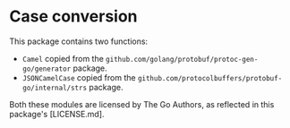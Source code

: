 # Case conversion

This package contains two functions:
- `Camel` copied from the `github.com/golang/protobuf/protoc-gen-go/generator` package.
- `JSONCamelCase` copied from the `github.com/protocolbuffers/protobuf-go/internal/strs` package.

Both these modules are licensed by The Go Authors, as reflected in this package's [LICENSE.md].
